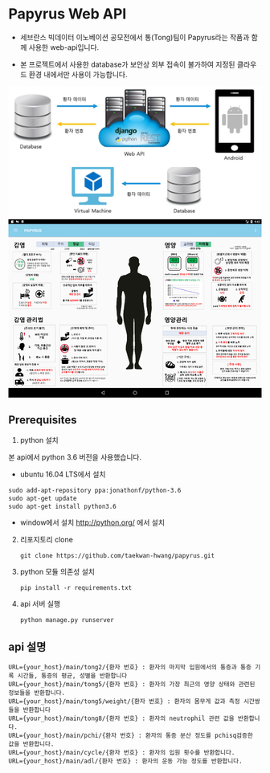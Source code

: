 Papyrus Web API
==================
* 세브란스 빅데이터 이노베이션 공모전에서 통(Tong)팀이 Papyrus라는 작품과 함께 사용한 web-api입니다.

* 본 프로젝트에서 사용한 database가 보안상 외부 접속이 불가하여 지정된 클라우드 환경 내에서만 사용이 가능합니다.

![sum1](https://github.com/HyeongYeolRyu/Papyrus/blob/master/sum1.png)
![sum2](https://github.com/HyeongYeolRyu/Papyrus/blob/master/sum2.png)

Prerequisites
---------------


1. python 설치

 본 api에서 python 3.6 버전을 사용했습니다.

  * ubuntu 16.04 LTS에서 설치
  ~~~~
  sudo add-apt-repository ppa:jonathonf/python-3.6
  sudo apt-get update
  sudo apt-get install python3.6
  ~~~~
		
  * window에서 설치
	<http://python.org/> 에서 설치

2. 리포지토리 clone

	~~~~
	git clone https://github.com/taekwan-hwang/papyrus.git
	~~~~
	
3. python 모듈 의존성 설치

	~~~~
	pip install -r requirements.txt
	~~~~

4. api 서버 실행

	~~~~
	python manage.py runserver
	~~~~
	
api 설명
---------------

	URL={your_host}/main/tong2/{환자 번호} : 환자의 마지막 입원에서의 통증과 통증 기록 시간들, 통증의 평균, 성별을 반환합니다
	URL={your_host}/main/tong5/{환자 번호} : 환자의 가장 최근의 영양 상태와 관련된 정보들을 반환합니다.
	URL={your_host}/main/tong5/weight/{환자 번호} : 환자의 몸무게 값과 측정 시간쌍들을 반환합니다
	URL={your_host}/main/tong8/{환자 번호} : 환자의 neutrophil 관련 값을 반환합니다.
	URL={your_host}/main/pchi/{환자 번호} : 환자의 통증 분산 정도를 pchisq검증한 값을 반환합니다.
	URL={your_host}/main/cycle/{환자 번호} : 환자의 입원 횟수를 반환합니다.
	URL={your_host}/main/adl/{환자 번호} : 환자의 운동 가능 정도를 반환합니다.

